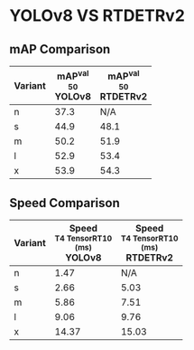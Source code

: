 ---
---
# YOLOv8 VS RTDETRv2

## mAP Comparison

| **Variant** | <center><span style='width: 400px;'>**mAP<sup>val<br>50**<br>**YOLOv8**</span></center> | <center><span style='width: 400px;'>**mAP<sup>val<br>50**<br>**RTDETRv2**</span></center> |
|----|----------------------------------|------------------------------------|
| n | 37.3 | N/A |
| s | 44.9 | 48.1 |
| m | 50.2 | 51.9 |
| l | 52.9 | 53.4 |
| x | 53.9 | 54.3 |

## Speed Comparison

| **Variant** | <center><span style='width: 200px;'>**Speed**<br><sup>T4 TensorRT10<br>(ms)</sup><br>**YOLOv8**</span></center> | <center><span style='width: 200px;'>**Speed**<br><sup>T4 TensorRT10<br>(ms)</sup><br>**RTDETRv2**</span></center> |
|---------|-----------------------|-----------------------|
| n | 1.47 | N/A |
| s | 2.66 | 5.03 |
| m | 5.86 | 7.51 |
| l | 9.06 | 9.76 |
| x | 14.37 | 15.03 |
